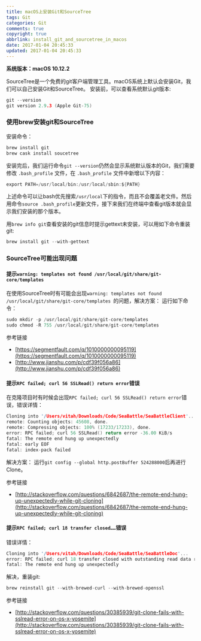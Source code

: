```yaml
---
title: macOS上安装Git和SourceTree
tags: Git
categories: Git
comments: true
copyright: true
abbrlink: install_git_and_sourcetree_in_macos
date: 2017-01-04 20:45:33
updated: 2017-01-04 20:45:33
---
```


**系统版本：macOS 10.12.2**

SourceTree是一个免费的git客户端管理工具。macOS系统上默认会安装Git，我们可以自己安装Git和SourceTree。
安装前，可以查看系统默认git版本:
```c
git --version
git version 2.9.3 (Apple Git-75)
```

<!--more-->

### 使用brew安装git和SourceTree

安装命令：
```c
brew install git
brew cask install soucetree
```

安装完后，我们运行命令`git --version`仍然会显示系统默认版本的Git，我们需要修改 `.bash_profile` 文件，在 `.bash_profile` 文件中新增以下内容：
```c
export PATH=/usr/local/bin:/usr/local/sbin:${PATH}
```

上述命令可以让bash优先搜索`/usr/local`下的指令，而且不会覆盖老文件。然后用命令`source .bash_profile`更新文件，接下来我们在终端中查看git版本就会显示我们安装的那个版本。

用`brew info git`查看安装的git信息时提示gettext未安装，可以用如下命令重装git:
```c
brew install git --with-gettext
```

### SourceTree可能出现问题

#### 提示`warning: templates not found /usr/local/git/share/git-core/templates`

在使用SourceTree时有可能会出现`warning: templates not found /usr/local/git/share/git-core/templates `的问题，解决方案：
运行如下命令：
```c
sudo mkdir -p /usr/local/git/share/git-core/templates
sudo chmod -R 755 /usr/local/git/share/git-core/templates
```

参考链接
- [https://segmentfault.com/q/1010000000095119](https://segmentfault.com/q/1010000000095119)
- [http://www.jianshu.com/p/cdf39f056a86](http://www.jianshu.com/p/cdf39f056a86)

#### 提示`RPC failed; curl 56 SSLRead() return error`错误

在克隆项目时有时候会出现`RPC failed; curl 56 SSLRead() return error`错误，错误详情：
```c
Cloning into '/Users/vitah/Downloads/Code/SeaBattle/SeaBattleClient'...
remote: Counting objects: 45608, done.
remote: Compressing objects: 100% (17233/17233), done.
error: RPC failed; curl 56 SSLRead() return error -36.00 KiB/s
fatal: The remote end hung up unexpectedly
fatal: early EOF
fatal: index-pack failed
```

解决方案：
运行`git config --global http.postBuffer 524288000`后再进行Clone。


参考链接
- [http://stackoverflow.com/questions/6842687/the-remote-end-hung-up-unexpectedly-while-git-cloning](http://stackoverflow.com/questions/6842687/the-remote-end-hung-up-unexpectedly-while-git-cloning)

#### 提示`RPC failed; curl 18 transfer closed……`错误

错误详情：
```c 
Cloning into '/Users/vitah/Downloads/Code/SeaBattle/SeaBattleDoc'...
error: RPC failed; curl 18 transfer closed with outstanding read data remaining
fatal: The remote end hung up unexpectedly
```

解决，重装git:
```c
brew reinstall git --with-brewed-curl --with-brewed-openssl
```

参考链接
- [http://stackoverflow.com/questions/30385939/git-clone-fails-with-sslread-error-on-os-x-yosemite](http://stackoverflow.com/questions/30385939/git-clone-fails-with-sslread-error-on-os-x-yosemite)

